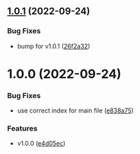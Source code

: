 ## [1.0.1](https://github.com/connorjburton/senvf/compare/v1.0.0...v1.0.1) (2022-09-24)


### Bug Fixes

* bump for v1.0.1 ([26f2a32](https://github.com/connorjburton/senvf/commit/26f2a322cd314512c467e9b0ca5cb00dac7bc835))

# 1.0.0 (2022-09-24)


### Bug Fixes

* use correct index for main file ([e838a75](https://github.com/connorjburton/senvf/commit/e838a7532aad8d13ff8b4ad82d8beefbfb8331e1))


### Features

* v1.0.0 ([e4d05ec](https://github.com/connorjburton/senvf/commit/e4d05ec3d937d27e6e863e1760c10525196e168e))
